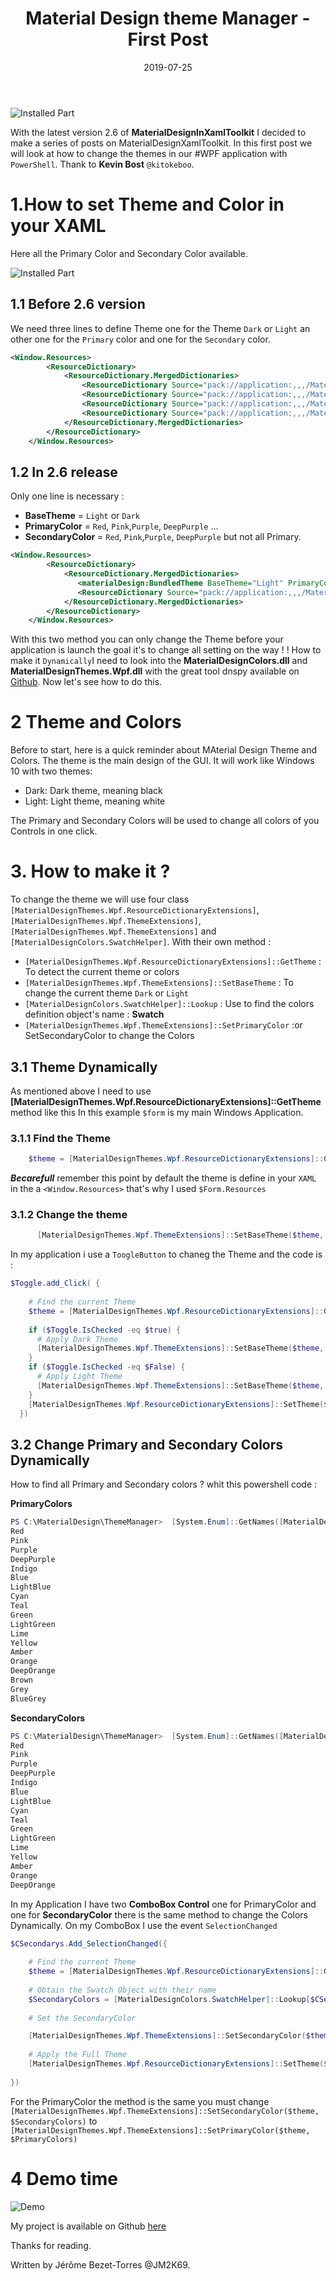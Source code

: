 ﻿---
layout: post
title: "Material Design theme Manager -First Post"
date: 2019-07-25
tags: [PowerShell, Material, Design, XAML, WPF, Themes, Manager ]
published : true
---

![Installed Part](/img/Manager.PNG) 


With the latest version 2.6 of **MaterialDesignInXamlToolkit** I decided to make a series of posts on MaterialDesignXamlToolkit. In this first post we will look at how to change the themes in our #WPF application with `PowerShell`. Thank to **Kevin Bost** `@kitokeboo`.

# 1.How to set Theme and Color in your XAML  

Here all the Primary Color and Secondary Color available.

![Installed Part](/img/palette.PNG) 


## 1.1 Before 2.6 version

We need three lines to define Theme one for the Theme `Dark` or `Light` an other one for the `Primary` color and one for the `Secondary` color.

```XML
<Window.Resources>
        <ResourceDictionary>
            <ResourceDictionary.MergedDictionaries>
                <ResourceDictionary Source="pack://application:,,,/MaterialDesignThemes.Wpf;component/Themes/MaterialDesignTheme.Dark.xaml" />
                <ResourceDictionary Source="pack://application:,,,/MaterialDesignThemes.Wpf;component/Themes/MaterialDesignTheme.Defaults.xaml" />
                <ResourceDictionary Source="pack://application:,,,/MaterialDesignColors;component/Themes/Recommended/Primary/MaterialDesignColor.Purple.xaml" />
                <ResourceDictionary Source="pack://application:,,,/MaterialDesignColors;component/Themes/Recommended/Accent/MaterialDesignColor.blue.xaml" />
            </ResourceDictionary.MergedDictionaries>
        </ResourceDictionary>
    </Window.Resources>
```

## 1.2 In 2.6 release

Only one line is necessary :

* **BaseTheme** = `Light` or `Dark`
* **PrimaryColor** = `Red`, `Pink`,`Purple`, `DeepPurple` ...
* **SecondaryColor** = `Red`, `Pink`,`Purple`, `DeepPurple` but not all Primary.

```XML
<Window.Resources>
        <ResourceDictionary>
            <ResourceDictionary.MergedDictionaries>
               <materialDesign:BundledTheme BaseTheme="Light" PrimaryColor="DeepPurple" SecondaryColor="Lime" />
               <ResourceDictionary Source="pack://application:,,,/MaterialDesignThemes.Wpf;component/Themes/MaterialDesignTheme.Defaults.xaml" />
            </ResourceDictionary.MergedDictionaries>
        </ResourceDictionary>
    </Window.Resources>
```

With this two method you can only change the Theme before your application is launch the goal it's to change all setting on the way ! !
How to make it `Dynamically`I need to look into the **MaterialDesignColors.dll** and **MaterialDesignThemes.Wpf.dll** with the great tool dnspy available on [Github](https://github.com/0xd4d/dnSpy/releases).
Now let's see how to do this.

# 2 Theme and Colors
Before to start, here is a quick reminder about MAterial Design Theme and Colors.
The theme is the main design of the GUI. It will work like Windows 10 with two themes:
- Dark: Dark theme, meaning black
- Light: Light theme, meaning white
 
The Primary and Secondary Colors will be used to change all colors of you Controls in one click.

# 3. How to make it ?

To change the theme we will use four class `[MaterialDesignThemes.Wpf.ResourceDictionaryExtensions]`, `[MaterialDesignThemes.Wpf.ThemeExtensions]`,  `[MaterialDesignThemes.Wpf.ThemeExtensions]` and `[MaterialDesignColors.SwatchHelper]`.
With their own method : 
- `[MaterialDesignThemes.Wpf.ResourceDictionaryExtensions]::GetTheme` : To detect the current theme or colors
- `[MaterialDesignThemes.Wpf.ThemeExtensions]::SetBaseTheme` : To change the current theme `Dark` or `Light`
- `[MaterialDesignColors.SwatchHelper]::Lookup` : Use to find the colors definition object's name :  **Swatch**
- `[MaterialDesignThemes.Wpf.ThemeExtensions]::SetPrimaryColor` :or SetSecondaryColor to change the Colors  


## 3.1 Theme Dynamically

As mentioned above I need to use **[MaterialDesignThemes.Wpf.ResourceDictionaryExtensions]::GetTheme** method like this In this example `$form` is my main Windows Application.

### 3.1.1 Find the Theme

```powershell
    $theme = [MaterialDesignThemes.Wpf.ResourceDictionaryExtensions]::GetTheme($form.Resources)

```

_**Becarefull**_ remember this point by default the theme is define in your `XAML` in the a `<Window.Resources>` that's why I used `$Form.Resources`

### 3.1.2 Change the theme


```powershell
      [MaterialDesignThemes.Wpf.ThemeExtensions]::SetBaseTheme($theme, [MaterialDesignThemes.Wpf.Theme]::Dark)

```
In my application i use a `ToogleButton` to chaneg the Theme and the code is :

```powershell
$Toggle.add_Click( {
    
    # Find the current Theme
    $theme = [MaterialDesignThemes.Wpf.ResourceDictionaryExtensions]::GetTheme($form.Resources)
   
    if ($Toggle.IsChecked -eq $true) {
      # Apply Dark Theme  
      [MaterialDesignThemes.Wpf.ThemeExtensions]::SetBaseTheme($theme, [MaterialDesignThemes.Wpf.Theme]::Dark)
    }
    if ($Toggle.IsChecked -eq $False) {
      # Apply Light Theme
      [MaterialDesignThemes.Wpf.ThemeExtensions]::SetBaseTheme($theme, [MaterialDesignThemes.Wpf.Theme]::Light)
    }
    [MaterialDesignThemes.Wpf.ResourceDictionaryExtensions]::SetTheme($form.Resources, $theme)
  })

```
## 3.2 Change Primary and Secondary Colors Dynamically

How to find all Primary and Secondary colors ? whit this powershell code :

**PrimaryColors**

```powershell
PS C:\MaterialDesign\ThemeManager>  [System.Enum]::GetNames([MaterialDesignColors.PrimaryColor])
Red
Pink
Purple
DeepPurple
Indigo
Blue
LightBlue
Cyan
Teal
Green
LightGreen
Lime
Yellow
Amber
Orange
DeepOrange
Brown
Grey
BlueGrey
```

**SecondaryColors**

```powershell
PS C:\MaterialDesign\ThemeManager>  [System.Enum]::GetNames([MaterialDesignColors.SecondaryColor])
Red
Pink
Purple
DeepPurple
Indigo
Blue
LightBlue
Cyan
Teal
Green
LightGreen
Lime
Yellow
Amber
Orange
DeepOrange
```

In my Application I have two **ComboBox Control** one for PrimaryColor and one for **SecondaryColor** there is the same method to change the Colors Dynamically. On my ComboBox I use the event `SelectionChanged`

```powershell
$CSecondarys.Add_SelectionChanged({
    
    # Find the current Theme
    $theme = [MaterialDesignThemes.Wpf.ResourceDictionaryExtensions]::GetTheme($form.Resources)
    
    # Obtain the Swatch Object with their name
    $SecondaryColors = [MaterialDesignColors.SwatchHelper]::Lookup[$CSecondarys.SelectedValue]
    
    # Set the SecondaryColor

    [MaterialDesignThemes.Wpf.ThemeExtensions]::SetSecondaryColor($theme, $SecondaryColors)
    
    # Apply the Full Theme
    [MaterialDesignThemes.Wpf.ResourceDictionaryExtensions]::SetTheme($form.Resources, $theme)
    
})
```
For the PrimaryColor the method is the same you must change `[MaterialDesignThemes.Wpf.ThemeExtensions]::SetSecondaryColor($theme, $SecondaryColors)` to `[MaterialDesignThemes.Wpf.ThemeExtensions]::SetPrimaryColor($theme, $PrimaryColors)`

# 4 Demo time

![Demo](/img/Gif.gif)

My project is available on Github [here](https://github.com/JM2K69/Material-Design-Theme-Manager-)

Thanks for reading.

Written by Jérôme Bezet-Torres @JM2K69.
